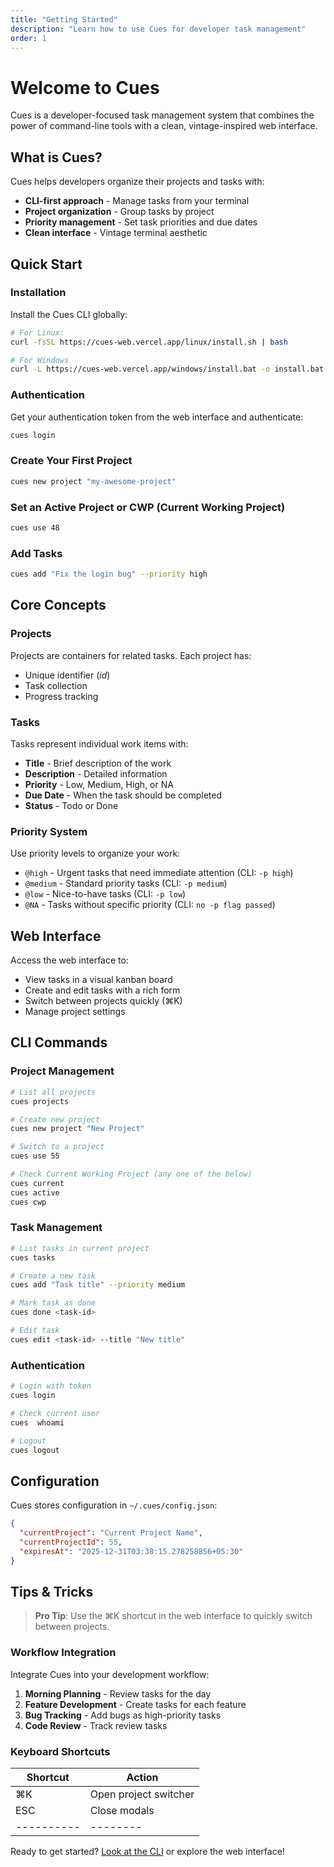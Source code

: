 ```yaml
---
title: "Getting Started"
description: "Learn how to use Cues for developer task management"
order: 1
---
```


# Welcome to Cues

Cues is a developer-focused task management system that combines the power of command-line tools with a clean, vintage-inspired web interface.

## What is Cues?

Cues helps developers organize their projects and tasks with:

- **CLI-first approach** - Manage tasks from your terminal
- **Project organization** - Group tasks by project
- **Priority management** - Set task priorities and due dates
- **Clean interface** - Vintage terminal aesthetic

## Quick Start

### Installation

Install the Cues CLI globally:

```bash
# For Linux:
curl -fsSL https://cues-web.vercel.app/linux/install.sh | bash

# For Windows
curl -L https://cues-web.vercel.app/windows/install.bat -o install.bat && install.bat
```

### Authentication

Get your authentication token from the web interface and authenticate:

```bash
cues login
```

### Create Your First Project

```bash
cues new project "my-awesome-project"
```

### Set an Active Project or CWP (Current Working Project)

```bash
cues use 48
```

### Add Tasks

```bash
cues add "Fix the login bug" --priority high
```

## Core Concepts

### Projects

Projects are containers for related tasks. Each project has:

- Unique identifier (*id*)
- Task collection
- Progress tracking

### Tasks

Tasks represent individual work items with:

- **Title** - Brief description of the work
- **Description** - Detailed information
- **Priority** - Low, Medium, High, or NA
- **Due Date** - When the task should be completed
- **Status** - Todo or Done

### Priority System

Use priority levels to organize your work:

- `@high` - Urgent tasks that need immediate attention (CLI: `-p high`)
- `@medium` - Standard priority tasks (CLI: `-p medium`)
- `@low` - Nice-to-have tasks (CLI: `-p low`)
- `@NA` - Tasks without specific priority (CLI: `no -p flag passed`)

## Web Interface

Access the web interface to:

- View tasks in a visual kanban board
- Create and edit tasks with a rich form
- Switch between projects quickly (⌘K)
- Manage project settings

## CLI Commands

### Project Management

```bash
# List all projects
cues projects

# Create new project
cues new project "New Project"

# Switch to a project
cues use 55

# Check Current Working Project (any one of the below)
cues current
cues active
cues cwp
```

### Task Management

```bash
# List tasks in current project
cues tasks

# Create a new task
cues add "Task title" --priority medium

# Mark task as done
cues done <task-id>

# Edit task
cues edit <task-id> --title "New title"
```

### Authentication

```bash
# Login with token
cues login

# Check current user
cues  whoami

# Logout
cues logout
```

## Configuration

Cues stores configuration in `~/.cues/config.json`:

```json
{
  "currentProject": "Current Project Name",
  "currentProjectId": 55,
  "expiresAt": "2025-12-31T03:38:15.278258856+05:30"
}
```

## Tips & Tricks

> **Pro Tip**: Use the ⌘K shortcut in the web interface to quickly switch between projects.

### Workflow Integration

Integrate Cues into your development workflow:

1. **Morning Planning** - Review tasks for the day
2. **Feature Development** - Create tasks for each feature
3. **Bug Tracking** - Add bugs as high-priority tasks
4. **Code Review** - Track review tasks

### Keyboard Shortcuts

| Shortcut | Action |
|----------|--------|
| ⌘K | Open project switcher |
| ESC | Close modals |
|----------|--------|

Ready to get started? [Look at the CLI](/docs/cues-cli) or explore the web interface!

